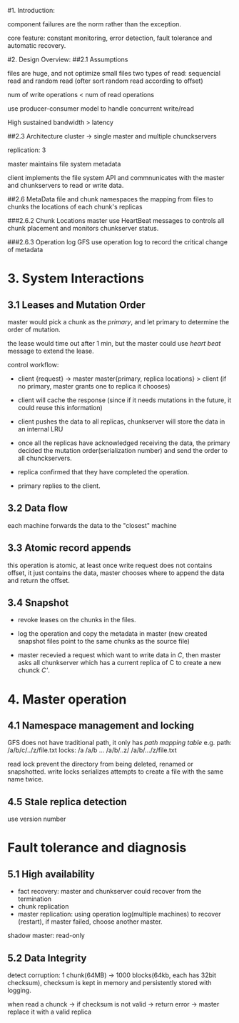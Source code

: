 #1. Introduction:

component failures are the norm rather than the exception.

core feature: constant monitoring, error detection, fault tolerance and automatic recovery.

#2. Design Overview:
##2.1 Assumptions

files are huge, and not optimize small files
two types of read: sequencial read and random read (ofter sort random read according to offset)

num of write operations < num of read operations

use producer-consumer model to handle concurrent write/read

High sustained bandwidth > latency

##2.3 Architecture
cluster -> single master and multiple chunckservers

replication: 3

master maintains file system metadata

client implements the file system API and commnunicates with the master and chunkservers to read or write data.

##2.6 MetaData
file and chunk namespaces
the mapping from files to chunks
the locations of each chunk's replicas

###2.6.2 Chunk Locations
master use HeartBeat messages to controls all chunk placement and monitors chunkserver status.

###2.6.3 Operation log
GFS use operation log to record the critical change of metadata

# 3. System Interactions

## 3.1 Leases and Mutation Order

master would pick a chunk as the *primary*, and let primary to determine the order of mutation.

the lease would time out after 1 min, but the master could use *heart beat* message to extend the lease.

control workflow:
- client {request} -> master
  master{primary, replica locations} > client (if no primary, master grants one to replica it chooses)

- client will cache the response (since if it needs mutations in the future, it could reuse this information)

- client pushes the data to all replicas, chunkserver will store the data in an internal LRU

- once all the replicas have acknowledged receiving the data, the primary decided the mutation order(serialization number) and send the order to all chunckservers.

- replica confirmed that they have completed the operation.

- primary replies to the client.

## 3.2 Data flow

each machine forwards the data to the "closest" machine

## 3.3 Atomic record appends

this operation is atomic, at least once
write request does not contains offset, it just contains the data, master chooses where to append the data and return the offset.

## 3.4 Snapshot

- revoke leases on the chunks in the files.

- log the operation and copy the metadata in master (new created snapshot files point to the same chunks as the source file)

- master recevied a request which want to write data in *C*, then master asks all chunkserver which has a current replica of C to create a new chunck *C'*.

# 4. Master operation

## 4.1 Namespace management and locking

GFS does not have traditional path, it only has *path mapping table*
e.g. path: /a/b/c/../z/file.txt locks: /a /a/b ... /a/b/..z/ /a/b/.../z/file.txt

read lock prevent the directory from being deleted, renamed or snapshotted.
write locks serializes attempts to create a file with the same name twice.

## 4.5 Stale replica detection

use version number

# Fault tolerance and diagnosis

## 5.1 High availability

- fact recovery: master and chunkserver could recover from the termination
- chunk replication
- master replication: using operation log(multiple machines) to recover (restart), if master failed, choose another master.

shadow master: read-only

## 5.2 Data Integrity

detect corruption: 1 chunk(64MB) -> 1000 blocks(64kb, each has 32bit checksum), checksum is kept in memory and persistently stored with logging.

when read a chunck -> if checksum is not valid -> return error -> master replace it with a valid replica 


